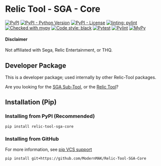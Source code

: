 # Relic Tool - SGA - Core
[![PyPI](https://img.shields.io/pypi/v/relic-tool-sga-core)](https://pypi.org/project/relic-tool-sga-core/)
[![PyPI - Python Version](https://img.shields.io/pypi/pyversions/relic-tool-sga-core)](https://www.python.org/downloads/)
[![PyPI - License](https://img.shields.io/pypi/l/relic-tool-sga-core)](https://github.com/ModernMAK/Relic-Tool-SGA-Core/blob/main/LICENSE.txt)
[![linting: pylint](https://img.shields.io/badge/linting-pylint-yellowgreen)](https://github.com/PyCQA/pylint)
[![Checked with mypy](http://www.mypy-lang.org/static/mypy_badge.svg)](http://mypy-lang.org/)
[![Code style: black](https://img.shields.io/badge/code%20style-black-000000.svg)](https://github.com/psf/black)
[![Pytest](https://github.com/ModernMAK/Relic-Tool-SGA-Core/actions/workflows/pytest.yml/badge.svg)](https://github.com/ModernMAK/Relic-Tool-SGA-Core/actions/workflows/pytest.yml)
[![Pylint](https://github.com/ModernMAK/Relic-Tool-SGA-Core/actions/workflows/pylint.yml/badge.svg)](https://github.com/ModernMAK/Relic-Tool-SGA-Core/actions/workflows/pylint.yml)
[![MyPy](https://github.com/ModernMAK/Relic-Tool-SGA-Core/actions/workflows/mypy.yml/badge.svg)](https://github.com/ModernMAK/Relic-Tool-SGA-Core/actions/workflows/mypy.yml)
#### Disclaimer
Not affiliated with Sega, Relic Entertainment, or THQ.
## Developer Package
This is a developer package; used internally by other Relic-Tool packages.

Are you looking for the [SGA Sub-Tool](https://github.com/ModernMAK/Relic-Tool-SGA), or the [Relic Tool](https://github.com/ModernMAK/Relic-Tool)?

## Installation (Pip)
### Installing from PyPI (Recommended)
```
pip install relic-tool-sga-core
```
### Installing from GitHub
For more information, see [pip VCS support](https://pip.pypa.io/en/stable/topics/vcs-support/#git)
```
pip install git+https://github.com/ModernMAK/Relic-Tool-SGA-Core
```
